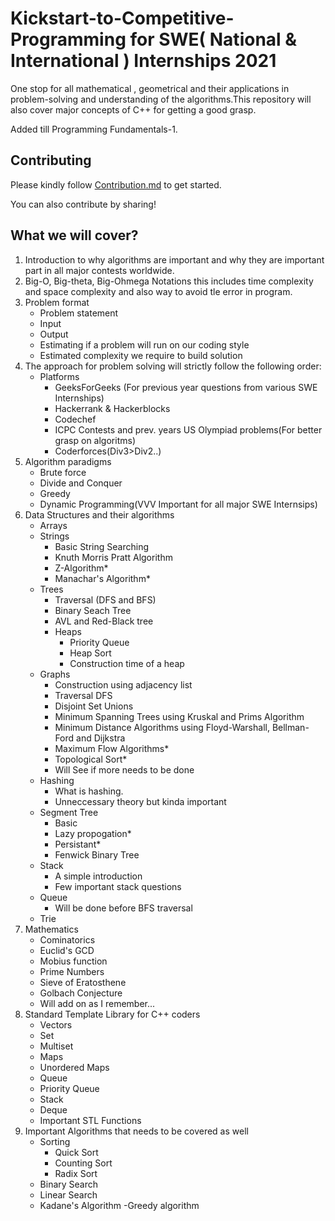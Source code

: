 # Kickstart-to-Competitive-Programming for SWE( National & International ) Internships 2021
One stop for all mathematical , geometrical and their applications in problem-solving and understanding of the algorithms.This repository will also cover major concepts of C++ for getting a good grasp.

Added till Programming Fundamentals-1.
## Contributing

Please kindly follow [Contribution.md](Contribution.md) to get started.

You can also contribute by sharing! 
## What we will cover?
1. Introduction to why algorithms are important and why they are important part in all major contests worldwide.
2. Big-O, Big-theta, Big-Ohmega Notations this includes time complexity and space complexity and also way to avoid tle error in program.
3. Problem format
    - Problem statement
    - Input
    - Output
    - Estimating if a problem will run on our coding style
    - Estimated complexity we require to build solution
4. The approach for problem solving will strictly follow the following order:
     - Platforms
        - GeeksForGeeks (For previous year questions from various SWE Internships)
        - Hackerrank & Hackerblocks
        - Codechef
        - ICPC Contests and prev. years US Olympiad problems(For better grasp on algoritms)
        - Coderforces(Div3>Div2..)
5. Algorithm paradigms
   - Brute force
   - Divide and Conquer
   - Greedy
   - Dynamic Programming(VVV Important for all major SWE Internsips)
6. Data Structures and their algorithms
    - Arrays
    - Strings
        - Basic String Searching
        - Knuth Morris Pratt Algorithm
        - Z-Algorithm*
        - Manachar's Algorithm*
    - Trees
        - Traversal (DFS and BFS)
        - Binary Seach Tree
        - AVL and Red-Black tree
        - Heaps
            - Priority Queue
            - Heap Sort
            - Construction time of a heap
    - Graphs
        - Construction using adjacency list
        - Traversal DFS
        - Disjoint Set Unions
        - Minimum Spanning Trees using Kruskal and Prims Algorithm
        - Minimum Distance Algorithms using Floyd-Warshall, Bellman-Ford and Dijkstra
        - Maximum Flow Algorithms*
        - Topological Sort*
        - Will See if more needs to be done
    - Hashing 
        - What is hashing.
        - Unneccessary theory but kinda important
    - Segment Tree
        - Basic
        - Lazy propogation*
        - Persistant*
        - Fenwick Binary Tree
    - Stack
        - A simple introduction
        - Few important stack questions
    - Queue
        - Will be done before BFS traversal
    - Trie
7. Mathematics
    - Cominatorics
    - Euclid's GCD
    - Mobius function
    - Prime Numbers
    - Sieve of Eratosthene
    - Golbach Conjecture
    - Will add on as I remember...
8. Standard Template Library for C++ coders
    - Vectors
    - Set
    - Multiset
    - Maps
    - Unordered Maps
    - Queue
    - Priority Queue
    - Stack
    - Deque
    - Important STL Functions
9. Important Algorithms that needs to be covered as well
    - Sorting
        - Quick Sort
        - Counting Sort
        - Radix Sort
    - Binary Search
    - Linear Search
    - Kadane's Algorithm
    -Greedy algorithm
